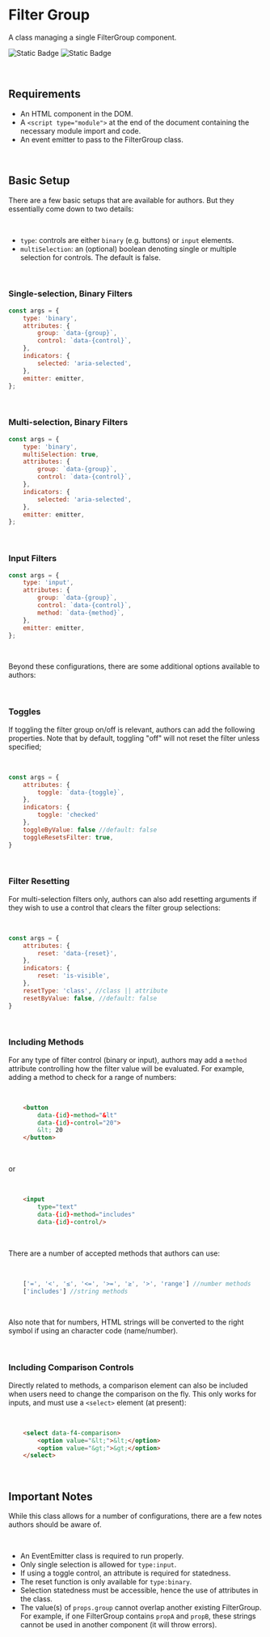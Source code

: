 # Filter Group
A class managing a single FilterGroup component.

![Static Badge](https://img.shields.io/badge/Version-1.0-%2327B17E)
![Static Badge](https://img.shields.io/badge/Status-Stable-%2327B17E)


<br>


## Requirements
- An HTML component in the DOM.
- A `<script type="module">` at the end of the document containing the necessary module import and code.
- An event emitter to pass to the FilterGroup class.

<br>

## Basic Setup
There are a few basic setups that are available for authors. But they essentially come down to two details:

<br>

- `type`: controls are either `binary` (e.g. buttons) or `input` elements.
- `multiSelection`: an (optional) boolean denoting single or multiple selection for controls. The default is false.

<br>

### Single-selection, Binary Filters
```javascript
const args = {
	type: 'binary',
	attributes: {
		group: `data-{group}`,
		control: `data-{control}`,
	},
	indicators: {
		selected: 'aria-selected',
	},
	emitter: emitter,
};
```

<br>

### Multi-selection, Binary Filters
```javascript
const args = {
	type: 'binary',
	multiSelection: true,
	attributes: {
		group: `data-{group}`,
		control: `data-{control}`,
	},
	indicators: {
		selected: 'aria-selected',
	},
	emitter: emitter,
};
```

<br>

### Input Filters
```javascript
const args = {
	type: 'input',
	attributes: {
		group: `data-{group}`,
		control: `data-{control}`,
		method: `data-{method}`,
	},
	emitter: emitter,
};
```

<br>

Beyond these configurations, there are some additional options available to authors:

<br>

### Toggles
If toggling the filter group on/off is relevant, authors can add the following properties. Note that by default, toggling "off" will not reset the filter unless specified;

<br>

```javascript
const args = {
	attributes: {
		toggle: `data-{toggle}`,
	},
	indicators: {
		toggle: 'checked'
	},
	toggleByValue: false //default: false
	toggleResetsFilter: true,
}
```

<br>

### Filter Resetting
For multi-selection filters only, authors can also add resetting arguments if they wish to use a control that clears the filter group selections:

<br>

```javascript
const args = {
	attributes: {
		reset: 'data-{reset}',
	},
	indicators: {
		reset: 'is-visible',
	},
	resetType: 'class', //class || attribute
	resetByValue: false, //default: false
}
```

<br>

### Including Methods
For any type of filter control (binary or input), authors may add a `method` attribute controlling how the filter value will be evaluated. For example, adding a method to check for a range of numbers:

<br>

```html
	<button 
		data-{id}-method="&lt"
		data-{id}-control="20">
		&lt; 20
	</button>
```

<br>

or 

<br>

```html
	<input 
		type="text"
		data-{id}-method="includes"
		data-{id}-control/>
```

<br>

There are a number of accepted methods that authors can use: 

<br>

```javascript
	['=', '<', '≤', '<=', '>=', '≥', '>', 'range'] //number methods
	['includes'] //string methods
```

<br> 

Also note that for numbers, HTML strings will be converted to the right symbol if using an character code (name/number).

<br>

### Including Comparison Controls
Directly related to methods, a comparison element can also be included when users need to change the comparison on the fly. This only works for inputs, and must use a `<select>` element (at present):

<br>

```html
	<select data-f4-comparison>
		<option value="&lt;">&lt;</option>
		<option value="&gt;">&gt;</option>
	</select>
```

<br>


## Important Notes
While this class allows for a number of configurations, there are a few notes authors should be aware of.

<br>

- An EventEmitter class is required to run properly.
- Only single selection is allowed for `type:input`.
- If using a toggle control, an attribute is required for statedness.
- The reset function is only available for `type:binary`.
- Selection statedness must be accessible, hence the use of attributes in the class.
- The value(s) of `props.group` cannot overlap another existing FilterGroup. For example, if one FilterGroup contains `propA` and `propB`, these strings cannot be used in another component (it will throw errors).